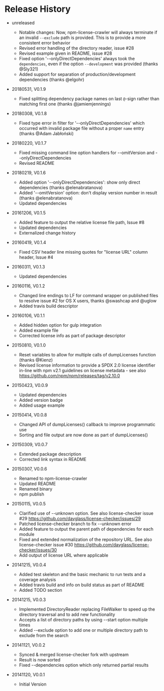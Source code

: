 # Release History

* unreleased
    * Notable changes: Now, npm-license-crawler will always terminate if an invalid 
      `--exclude` path is provided. This is to provide a more consistent error behavior
    * Revised error handling of the directory reader, issue #28
    * Revised example given in README, issue #28
    * Fixed option '--onlyDirectDependencies' always took the `dependencies`, even 
      if the option `--development` was provided (thanks @Sly321)
    * Added support for separation of production/development dependencies (thanks @elgohr)

* 20180531, V0.1.9
    * Fixed splitting dependency package names on last `@`-sign rather than matching 
      first one (thanks @jamiemjennings)

* 20180308, V0.1.8
    * Fixed type error in filter for '--onlyDirectDependencies' which occurred with invalid
      package file without a proper `name` entry (thanks @Adam Jabłoński)
       
* 20180220, V0.1.7
    * Fixed missing command line option handlers for --omitVersion and --onlyDirectDependencies
    * Revised README 

* 20180219, V0.1.6
    * Added option '--onlyDirectDependencies': show only direct dependencies (thanks @elenabratanova)
    * Added '--omitVersion' option: don't display version number in result (thanks @elenabratanova)
    * Updated dependencies

* 20161206, V0.1.5
    * Added feature to output the relative license file path, Issue #8
    * Updated dependencies
    * Externalized change history
    
* 20160419, V0.1.4
    * Fixed CSV header line missing quotes for "license URL" column header, Issue #4

* 20160311, V0.1.3
    * Updated dependencies
    
* 20160116, V0.1.2
    * Changed line endings to LF for command wrapper on published files to resolve 
      issue #2 for OS X users, thanks @swashcap and @uglow
    * Added travis build descriptor
    
* 20160106, V0.1.1
    * Added hidden option for gulp integration
    * Added example file
    * Corrected license info as part of package descriptor
    
* 20150810, V0.1.0
    * Reset variables to allow for multiple calls of dumpLicenses function (thanks @Kienz)
    * Revised license information to provide a SPDX 2.0 license identifier in-line with npm v2.1 guidelines on 
      license metadata - see also https://github.com/npm/npm/releases/tag/v2.10.0

* 20150423, V0.0.9
    * Updated dependencies
    * Added version badge
    * Added usage example
    
* 20150414, V0.0.8
    * Changed API of dumpLicenses() callback to improve programmatic use 
    * Sorting and file output are now done as part of dumpLicenses()
    
* 20150309, V0.0.7
    * Extended package description
    * Corrected link syntax in README

* 20150307, V0.0.6
    * Renamed to npm-license-crawler
    * Updated README
    * Renamed binary
    * npm publish
    
* 20150115, V0.0.5
    * Clarified use of --unknown option. See also license-checker issue #29 <https://github.com/davglass/license-checker/issues/29>
    * Patched license-checker branch to fix --unknown error
    * Added feature to output the parent path of dependencies for each module
    * Fixed and extended normalization of the repository URL. See also license-checker issue #30 <https://github.com/davglass/license-checker/issues/30>
    * Add output of license URL where applicable
    
* 20141215, V0.0.4
    * Added test skeleton and the basic mechanic to run tests and a coverage analysis
    * Added travis build and info on build status as part of README
    * Added TODO section
    
* 20141215, V0.0.3
    * Implemented DirectoryReader replacing FileWalker to speed up the directory traversal and to add new functionality
    * Accepts a list of directory paths by using --start option multiple times
    * Added --exclude option to add one or multiple directory path to exclude from the search

* 20141121, V0.0.2
    * Synced & merged license-checker fork with upstream
    * Result is now sorted
    * Fixed --dependencies option which only returned partial results
    
* 20141120, V0.0.1
    * Initial Version